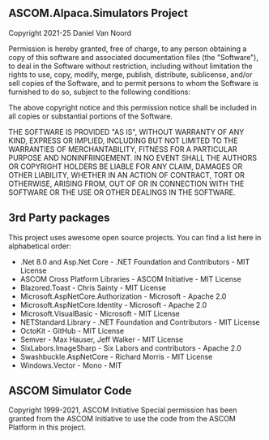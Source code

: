 ## ASCOM.Alpaca.Simulators Project

Copyright 2021-25 Daniel Van Noord

Permission is hereby granted, free of charge, to any person obtaining a copy of this software and associated documentation files (the "Software"), to deal in the Software without restriction, including without limitation the rights to use, copy, modify, merge, publish, distribute, sublicense, and/or sell copies of the Software, and to permit persons to whom the Software is furnished to do so, subject to the following conditions:

The above copyright notice and this permission notice shall be included in all copies or substantial portions of the Software.

THE SOFTWARE IS PROVIDED "AS IS", WITHOUT WARRANTY OF ANY KIND, EXPRESS OR IMPLIED, INCLUDING BUT NOT LIMITED TO THE WARRANTIES OF MERCHANTABILITY, FITNESS FOR A PARTICULAR PURPOSE AND NONINFRINGEMENT. IN NO EVENT SHALL THE AUTHORS OR COPYRIGHT HOLDERS BE LIABLE FOR ANY CLAIM, DAMAGES OR OTHER LIABILITY, WHETHER IN AN ACTION OF CONTRACT, TORT OR OTHERWISE, ARISING FROM, OUT OF OR IN CONNECTION WITH THE SOFTWARE OR THE USE OR OTHER DEALINGS IN THE SOFTWARE.

## 3rd Party packages
This project uses awesome open source projects. You can find a list here in alphabetical order:

* .Net 8.0 and Asp.Net Core - .NET Foundation and Contributors - MIT License
* ASCOM Cross Platform Libraries - ASCOM Initiative - MIT License
* Blazored.Toast - Chris Sainty - MIT License
* Microsoft.AspNetCore.Authorization - Microsoft - Apache 2.0
* Microsoft.AspNetCore.Identity - Microsoft - Apache 2.0
* Microsoft.VisualBasic - Microsoft - MIT License
* NETStandard.Library - .NET Foundation and Contributors - MIT License
* OctoKit - GitHub - MIT License
* Semver - Max Hauser, Jeff Walker - MIT License
* SixLabors.ImageSharp - Six Labors and contributors - Apache 2.0
* Swashbuckle.AspNetCore - Richard Morris - MIT License
* Windows.Vector - Mono - MIT

## ASCOM Simulator Code 
Copyright 1999-2021, ASCOM Initiative
Special permission has been granted from the ASCOM Initiative to use the code from the ASCOM Platform in this project.